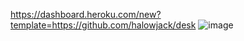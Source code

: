 https://dashboard.heroku.com/new?template=https://github.com/halowjack/desk
![image](https://user-images.githubusercontent.com/95075057/169706866-976c1020-edb1-4320-959a-ab954c12c292.png)
